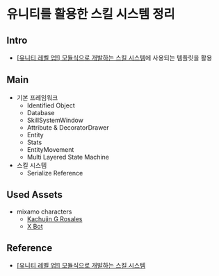 ﻿# 유니티를 활용한 스킬 시스템 정리
## Intro
- [[유니티 레벨 업!] 모듈식으로 개발하는 스킬 시스템](https://www.inflearn.com/course/%EC%9C%A0%EB%8B%88%ED%8B%B0-%EB%AA%A8%EB%93%88%EC%8B%9D-%EC%8A%A4%ED%82%AC-%EC%8B%9C%EC%8A%A4%ED%85%9C#)에 사용되는 템플릿을 활용

## Main
- 기본 프레임워크
  - Identified Object
  - Database
  - SkillSystemWindow
  - Attribute & DecoratorDrawer
  - Entity
  - Stats
  - EntityMovement
  - Multi Layered State Machine
- 스킬 시스템
  - Serialize Reference

## Used Assets
- mixamo characters
  - [Kachujin G Rosales](https://www.mixamo.com/#/?page=1&query=Kachujin+&type=Character)
  - [X Bot](https://www.mixamo.com/#/?page=1&query=xbot&type=Character)
  
## Reference
- [[유니티 레벨 업!] 모듈식으로 개발하는 스킬 시스템](https://www.inflearn.com/course/%EC%9C%A0%EB%8B%88%ED%8B%B0-%EB%AA%A8%EB%93%88%EC%8B%9D-%EC%8A%A4%ED%82%AC-%EC%8B%9C%EC%8A%A4%ED%85%9C#)
